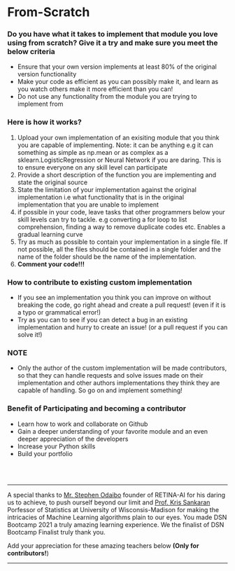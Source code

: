 # From-Scratch
<h3>Do you have what it takes to implement that module you love using from scratch? Give it a try and make sure you meet the below criteria</h3>


<ul>
    <li>Ensure that your own version implements at least 80% of the original version functionality</li>
    <li>Make your code as efficient as you can possibly make it, and learn as you watch others make it more efficient than you can!</li>
    <li>Do not use any functionality from the module you are trying to implement from </li>
</ul>

<h3>Here is how it works?</h3>
<ol>
    <li>
        Upload your own implementation of an exisiting module that you think you are capable of implementing. 
        Note: it can be anything e.g it can something as simple as np.mean or as complex as a sklearn.LogisticRegression
        or Neural Network if you are daring. This is to ensure everyone on any skill level can participate
    </li>
    <li>
        Provide a short description of the function you are implementing and state
        the original source
    </li>
    <li>
        State the limitation of your implementation against the original implementation i.e what functionality that is in the 
        original implementation that you are unable to implement
    </li>
    <li>
        if possible in your code, leave tasks that other programmers below your skill levels can try to tackle.
        e.g converting a for loop to list comprehension, finding a way to remove duplicate codes etc. Enables a gradual learning curve
    </li>
    <li>
        Try as much as possible to contain your implementation in a single file. If not possible, all the files
        should be contained in a single folder and the name of the folder should be the name of the implementation.
    </li>
    <li><b>Comment your code!!!</b></li>
</ol>

<h3>How to contribute to existing custom implementation</h3>
<ul>
    <li>
        If you see an implementation you think you can improve on without breaking the code, go right ahead and
        create a pull request! (even if it is a typo or grammatical error!)
    </li>
    <li>
        Try as you can to see if you can detect a bug in an existing implementation and hurry to create an issue! 
        (or a pull request if you can solve it!)
    </li>
</ul>

<h3>NOTE</h3>
<ul>
    <li>
         Only the author of the custom implementation will be made contributors, so that they can handle
         requests and solve issues made on their implementation and other authors implementations they think
         they are capable of handling. So go on and implement something!
    </li>
</ul>

<h3>Benefit of Participating and becoming a contributor</h3>
<ul>
    <li>Learn how to work and collaborate on Github</li>
    <li>Gain a deeper understanding of your favorite module and an even deeper appreciation of the developers</li>
    <li>Increase your Python skills</li>
    <li>Build your portfolio</li>
</ul>

<br></br>
<hr></hr>

<p>
    A special thanks to <a href="https://www.linkedin.com/in/sgodaibo/">Mr. Stephen Odaibo</a> founder of RETINA-AI for his 
    daring us to achieve, to push ourself beyond our limit and <a href="https://www.linkedin.com/in/kris-sankaran-01956b17/">Prof. Kris Sankaran</a>
    Porfessor of Statistics at University of Wisconsis-Madison for making the intricacies of Machine Learning algorithms plain to our eyes. You made
    DSN Bootcamp 2021 a truly amazing learning experience. We the finalist of DSN Bootcamp Finalist truly thank you.
<p>
    
<p>Add your appreciation for these amazing teachers below <b>(Only for contributors!</b>)</p>
<hr></hr>
    
 
